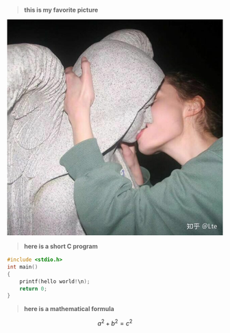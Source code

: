 > **this is my favorite picture**

![](src/kiss.jpg)

> **here is a short C program**

```C
#include <stdio.h>
int main()
{
    printf(hello world!\n);
    return 0;
}
```

> **here is a mathematical formula**


$$a^2 + b^2 = c^2$$